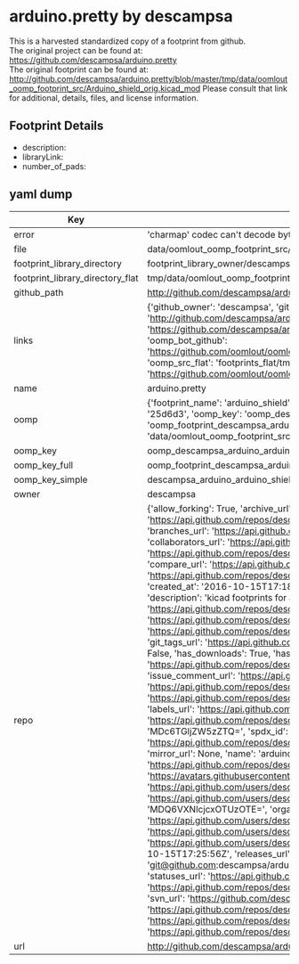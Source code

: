 # arduino.pretty by descampsa  
This is a harvested standardized copy of a footprint from github.  
The original project can be found at:  
https://github.com/descampsa/arduino.pretty  
The original footprint can be found at:
http://github.com/descampsa/arduino.pretty/blob/master/tmp/data/oomlout_oomp_footprint_src/Arduino_shield_orig.kicad_mod
Please consult that link for additional, details, files, and license information.  
## Footprint Details
* description:   
* libraryLink:   
* number_of_pads:   
## yaml dump  
| Key | Value |  
| --- | --- |  
| error | 'charmap' codec can't decode byte 0x90 in position 2242: character maps to <undefined> |  
| file | data/oomlout_oomp_footprint_src/arduino.pretty/Arduino_shield.kicad_mod |  
| footprint_library_directory | footprint_library_owner/descampsa_arduino.pretty |  
| footprint_library_directory_flat | tmp/data/oomlout_oomp_footprint_src/footprints_flat/descampsa_arduino_arduino_shield/working |  
| github_path | http://github.com/descampsa/arduino.pretty/blob/master/tmp/data/oomlout_oomp_footprint_src/Arduino_shield.kicad_mod |  
| links | {'github_owner': 'descampsa', 'github_repo_name': 'arduino.pretty', 'github_src': 'http://github.com/descampsa/arduino.pretty/blob/master/tmp/data/oomlout_oomp_footprint_src/Arduino_shield_orig.kicad_mod', 'github_src_repo': 'https://github.com/descampsa/arduino.pretty', 'oomp_bot': 'tmp/data/oomlout_oomp_footprint_src/footprints/descampsa_arduino_arduino_shield/working', 'oomp_bot_github': 'https://github.com/oomlout/oomlout_oomp_footprint_bot/tree/main/tmp/data/oomlout_oomp_footprint_src/footprints/descampsa_arduino_arduino_shield/working', 'oomp_src_flat': 'footprints_flat/tmp/data/oomlout_oomp_footprint_src/footprints_flat/descampsa_arduino_arduino_shield/working', 'oomp_src_flat_github': 'https://github.com/oomlout/oomlout_oomp_footprint_src/tree/main/tmp/data/oomlout_oomp_footprint_src/footprints_flat/descampsa_arduino_arduino_shield/working'} |  
| name | arduino.pretty |  
| oomp | {'footprint_name': 'arduino_shield', 'library_name': 'arduino', 'md5': '25d6d3b0365c52d3bc757ba5fcd7ee4f', 'md5_10': '25d6d3b036', 'md5_5': '25d6d', 'md5_6': '25d6d3', 'oomp_key': 'oomp_descampsa_arduino_arduino_shield', 'oomp_key_extra': 'oomp_footprint_descampsa_arduino_arduino_shield', 'oomp_key_full': 'oomp_footprint_descampsa_arduino_arduino_shield_25d6d3', 'oomp_key_simple': 'descampsa_arduino_arduino_shield', 'original_filename': 'data/oomlout_oomp_footprint_src/arduino.pretty/Arduino_shield.kicad_mod', 'owner_name': 'descampsa'} |  
| oomp_key | oomp_descampsa_arduino_arduino_shield |  
| oomp_key_full | oomp_footprint_descampsa_arduino_arduino_shield |  
| oomp_key_simple | descampsa_arduino_arduino_shield |  
| owner | descampsa |  
| repo | {'allow_forking': True, 'archive_url': 'https://api.github.com/repos/descampsa/arduino.pretty/{archive_format}{/ref}', 'archived': False, 'assignees_url': 'https://api.github.com/repos/descampsa/arduino.pretty/assignees{/user}', 'blobs_url': 'https://api.github.com/repos/descampsa/arduino.pretty/git/blobs{/sha}', 'branches_url': 'https://api.github.com/repos/descampsa/arduino.pretty/branches{/branch}', 'clone_url': 'https://github.com/descampsa/arduino.pretty.git', 'collaborators_url': 'https://api.github.com/repos/descampsa/arduino.pretty/collaborators{/collaborator}', 'comments_url': 'https://api.github.com/repos/descampsa/arduino.pretty/comments{/number}', 'commits_url': 'https://api.github.com/repos/descampsa/arduino.pretty/commits{/sha}', 'compare_url': 'https://api.github.com/repos/descampsa/arduino.pretty/compare/{base}...{head}', 'contents_url': 'https://api.github.com/repos/descampsa/arduino.pretty/contents/{+path}', 'contributors_url': 'https://api.github.com/repos/descampsa/arduino.pretty/contributors', 'created_at': '2016-10-15T17:18:58Z', 'default_branch': 'master', 'deployments_url': 'https://api.github.com/repos/descampsa/arduino.pretty/deployments', 'description': 'kicad footprints for arduino shield', 'disabled': False, 'downloads_url': 'https://api.github.com/repos/descampsa/arduino.pretty/downloads', 'events_url': 'https://api.github.com/repos/descampsa/arduino.pretty/events', 'fork': False, 'forks': 0, 'forks_count': 0, 'forks_url': 'https://api.github.com/repos/descampsa/arduino.pretty/forks', 'full_name': 'descampsa/arduino.pretty', 'git_commits_url': 'https://api.github.com/repos/descampsa/arduino.pretty/git/commits{/sha}', 'git_refs_url': 'https://api.github.com/repos/descampsa/arduino.pretty/git/refs{/sha}', 'git_tags_url': 'https://api.github.com/repos/descampsa/arduino.pretty/git/tags{/sha}', 'git_url': 'git://github.com/descampsa/arduino.pretty.git', 'has_discussions': False, 'has_downloads': True, 'has_issues': True, 'has_pages': False, 'has_projects': True, 'has_wiki': True, 'homepage': None, 'hooks_url': 'https://api.github.com/repos/descampsa/arduino.pretty/hooks', 'html_url': 'https://github.com/descampsa/arduino.pretty', 'id': 71002349, 'is_template': False, 'issue_comment_url': 'https://api.github.com/repos/descampsa/arduino.pretty/issues/comments{/number}', 'issue_events_url': 'https://api.github.com/repos/descampsa/arduino.pretty/issues/events{/number}', 'issues_url': 'https://api.github.com/repos/descampsa/arduino.pretty/issues{/number}', 'keys_url': 'https://api.github.com/repos/descampsa/arduino.pretty/keys{/key_id}', 'labels_url': 'https://api.github.com/repos/descampsa/arduino.pretty/labels{/name}', 'language': None, 'languages_url': 'https://api.github.com/repos/descampsa/arduino.pretty/languages', 'license': {'key': 'bsd-2-clause', 'name': 'BSD 2-Clause "Simplified" License', 'node_id': 'MDc6TGljZW5zZTQ=', 'spdx_id': 'BSD-2-Clause', 'url': 'https://api.github.com/licenses/bsd-2-clause'}, 'merges_url': 'https://api.github.com/repos/descampsa/arduino.pretty/merges', 'milestones_url': 'https://api.github.com/repos/descampsa/arduino.pretty/milestones{/number}', 'mirror_url': None, 'name': 'arduino.pretty', 'network_count': 0, 'node_id': 'MDEwOlJlcG9zaXRvcnk3MTAwMjM0OQ==', 'notifications_url': 'https://api.github.com/repos/descampsa/arduino.pretty/notifications{?since,all,participating}', 'open_issues': 0, 'open_issues_count': 0, 'owner': {'avatar_url': 'https://avatars.githubusercontent.com/u/7195391?v=4', 'events_url': 'https://api.github.com/users/descampsa/events{/privacy}', 'followers_url': 'https://api.github.com/users/descampsa/followers', 'following_url': 'https://api.github.com/users/descampsa/following{/other_user}', 'gists_url': 'https://api.github.com/users/descampsa/gists{/gist_id}', 'gravatar_id': '', 'html_url': 'https://github.com/descampsa', 'id': 7195391, 'login': 'descampsa', 'node_id': 'MDQ6VXNlcjcxOTUzOTE=', 'organizations_url': 'https://api.github.com/users/descampsa/orgs', 'received_events_url': 'https://api.github.com/users/descampsa/received_events', 'repos_url': 'https://api.github.com/users/descampsa/repos', 'site_admin': False, 'starred_url': 'https://api.github.com/users/descampsa/starred{/owner}{/repo}', 'subscriptions_url': 'https://api.github.com/users/descampsa/subscriptions', 'type': 'User', 'url': 'https://api.github.com/users/descampsa'}, 'private': False, 'pulls_url': 'https://api.github.com/repos/descampsa/arduino.pretty/pulls{/number}', 'pushed_at': '2016-10-15T17:25:56Z', 'releases_url': 'https://api.github.com/repos/descampsa/arduino.pretty/releases{/id}', 'size': 3, 'ssh_url': 'git@github.com:descampsa/arduino.pretty.git', 'stargazers_count': 1, 'stargazers_url': 'https://api.github.com/repos/descampsa/arduino.pretty/stargazers', 'statuses_url': 'https://api.github.com/repos/descampsa/arduino.pretty/statuses/{sha}', 'subscribers_count': 2, 'subscribers_url': 'https://api.github.com/repos/descampsa/arduino.pretty/subscribers', 'subscription_url': 'https://api.github.com/repos/descampsa/arduino.pretty/subscription', 'svn_url': 'https://github.com/descampsa/arduino.pretty', 'tags_url': 'https://api.github.com/repos/descampsa/arduino.pretty/tags', 'teams_url': 'https://api.github.com/repos/descampsa/arduino.pretty/teams', 'temp_clone_token': None, 'topics': [], 'trees_url': 'https://api.github.com/repos/descampsa/arduino.pretty/git/trees{/sha}', 'updated_at': '2022-04-18T21:02:51Z', 'url': 'https://api.github.com/repos/descampsa/arduino.pretty', 'visibility': 'public', 'watchers': 1, 'watchers_count': 1, 'web_commit_signoff_required': False} |  
| url | http://github.com/descampsa/arduino.pretty |  

